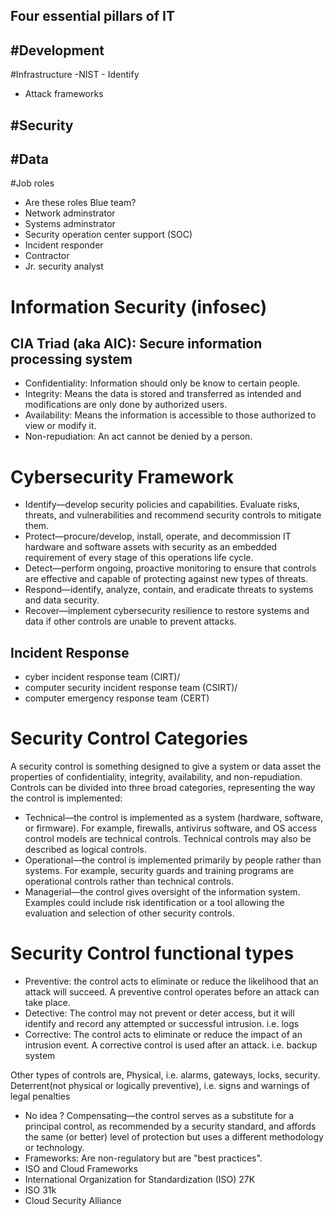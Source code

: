 ## Four essential pillars of IT
#Development
-

#Infrastructure
-NIST
	- Identify
- Attack frameworks	


#Security
-

#Data
-


#Job roles
- Are these roles Blue team?
- Network adminstrator
- Systems adminstrator
- Security operation center support (SOC)
- Incident responder
- Contractor
- Jr. security analyst

# Information Security (infosec)
## CIA Triad (aka AIC):  Secure information processing system
- Confidentiality: Information should only be know to certain people.
- Integrity:  Means the data is stored and transferred as intended and modifications are only done by authorized users.
- Availability:  Means the information is accessible to those authorized to view or modify it.
- Non-repudiation: An act cannot be denied by a person.

# Cybersecurity Framework
-   Identify—develop security policies and capabilities. Evaluate risks, threats, and vulnerabilities and recommend security controls to mitigate them.
-   Protect—procure/develop, install, operate, and decommission IT hardware and software assets with security as an embedded requirement of every stage of this operations life cycle.
-   Detect—perform ongoing, proactive monitoring to ensure that controls are effective and capable of protecting against new types of threats.
-   Respond—identify, analyze, contain, and eradicate threats to systems and data security.
-   Recover—implement cybersecurity resilience to restore systems and data if other controls are unable to prevent attacks.

## Incident Response
- cyber incident response team (CIRT)/
- computer security incident response team (CSIRT)/
- computer emergency response team (CERT)

# Security Control Categories
A security control is something designed to give a system or data asset the properties of confidentiality, integrity, availability, and non-repudiation. Controls can be divided into three broad categories, representing the way the control is implemented:

-   Technical—the control is implemented as a system (hardware, software, or firmware). For example, firewalls, antivirus software, and OS access control models are technical controls. Technical controls may also be described as logical controls.
-   Operational—the control is implemented primarily by people rather than systems. For example, security guards and training programs are operational controls rather than technical controls.
-   Managerial—the control gives oversight of the information system. Examples could include risk identification or a tool allowing the evaluation and selection of other security controls.

# Security Control functional types
- Preventive: the control acts to eliminate or reduce the likelihood that an attack will succeed.  A preventive control operates before an attack can take place.
- Detective:  The control may not prevent or deter access, but it will identify and record any attempted or successful intrusion. i.e. logs
- Corrective:  The control acts to eliminate or reduce the impact of an intrusion event.  A corrective control is used after an attack. i.e. backup system

Other types of controls are, Physical, i.e. alarms, gateways, locks, security.  Deterrent(not physical or logically preventive), i.e. signs and warnings of legal penalties

- No idea ? Compensating—the control serves as a substitute for a principal control, as recommended by a security standard, and affords the same (or better) level of protection but uses a different methodology or technology.
- Frameworks:  Are non-regulatory but are "best practices".
- ISO and Cloud Frameworks
- International Organization for Standardization (ISO) 27K
- ISO 31k
- Cloud Security Alliance